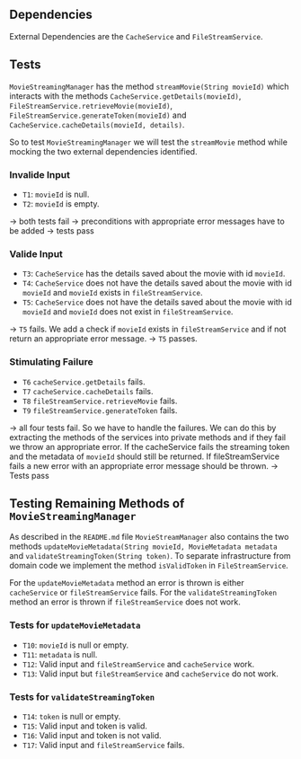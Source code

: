 ## Dependencies

External Dependencies are the `CacheService` and `FileStreamService`.

## Tests

`MovieStreamingManager` has the method `streamMovie(String movieId)` which interacts with the methods 
`CacheService.getDetails(movieId)`, `FileStreamService.retrieveMovie(movieId)`, `FileStreamService.generateToken(movieId)`
and `CacheService.cacheDetails(movieId, details)`.

So to test `MovieStreamingManager` we will test the `streamMovie` method while mocking the two 
external dependencies identified.

### Invalide Input

- `T1`: `movieId` is null.
- `T2`: `movieId` is empty.

-> both tests fail -> preconditions with appropriate error messages have to be added
-> tests pass

### Valide Input

- `T3`: `CacheService` has the details saved about the movie with id `movieId`.
- `T4`: `CacheService` does not have the details saved about the movie with id `movieId` and `movieId` exists in
`fileStreamService`.
- `T5`: `CacheService` does not have the details saved about the movie with id `movieId` and `movieId` does not exist in
  `fileStreamService`.

-> `T5` fails. We add a check if `movieId` exists in `fileStreamService` and if not return an appropriate error message.
-> `T5` passes.

### Stimulating Failure

- `T6` `cacheService.getDetails` fails.
- `T7` `cacheService.cacheDetails` fails.
- `T8` `fileStreamService.retrieveMovie` fails.
- `T9` `fileStreamService.generateToken` fails.

-> all four tests fail. So we have to handle the failures. We can do this by extracting the methods of the 
services into private methods and if they fail we throw an appropriate error. If the cacheService fails the streaming token 
and the metadata of `movieId` should still be returned. If fileStreamService fails a new error with an appropriate error message
should be thrown.
-> Tests pass


## Testing Remaining Methods of `MovieStreamingManager`

As described in the `README.md` file `MovieStreamManager` also contains the two methods `updateMovieMetadata(String movieId, MovieMetadata metadata`
and `validateStreamingToken(String token)`. 
To separate infrastructure from domain code we implement the method `isValidToken` in `FileStreamService`.

For the `updateMovieMetadata` method an error is thrown is either `cacheService` or `fileStreamService` fails.
For the `validateStreamingToken` method an error is thrown if `fileStreamService` does not work.

### Tests for `updateMovieMetadata`

- `T10`: `movieId` is null or empty.
- `T11`: `metadata` is null.
- `T12`: Valid input and `fileStreamService` and `cacheService` work.
- `T13`: Valid input but `fileStreamService` and `cacheService` do not work.

### Tests for `validateStreamingToken`

- `T14`: `token` is null or empty.
- `T15`: Valid input and token is valid.
- `T16`: Valid input and token is not valid.
- `T17`: Valid input and `fileStreamService` fails.

